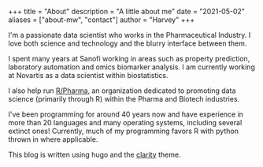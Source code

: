 +++
title = "About"
description = "A little about me"
date = "2021-05-02"
aliases = ["about-mw", "contact"]
author = "Harvey"
+++

I'm a passionate data scientist who works in the Pharmaceutical Industry.  I love both science and technology and the blurry interface between them.

I spent many years at Sanofi working in areas such as property prediction, laboratory automation and omics biomarker analysis.  I am currently working at Novartis as a data scientist within biostatistics.  

I also help run [R/Pharma](https://rinpharma.com/), an organization dedicated to promoting data science (primarily through R) within the Pharma and Biotech industries.  

I've been programming for around 40 years now and have experience in more than 20 languages and many operating systems, including several extinct ones!  Currently, much of my programming favors R with python thrown in where applicable.

This blog is written using hugo and the [clarity](https://github.com/chipzoller/hugo-clarity) theme.